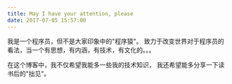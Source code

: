 ```yaml
---
title: May I have your attention, please
date: 2017-07-05 15:57:00
---
```

我是一个程序员，但不是大家印象中的"程序猿"。 致力于改变世界对于程序员的看法，当一个有思想，有内涵，有技术，有文化的。。。

在这个博客中，我不仅希望我能多一些我的技术知识， 我还希望能多分享一下读书后的"拙见"。